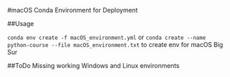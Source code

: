 #macOS Conda Environment for Deployment

##Usage

`conda env create -f macOS_environment.yml` or `conda create --name python-course --file macOS_environment.txt` to create env for macOS Big Sur

##ToDo
Missing working Windows and Linux environments